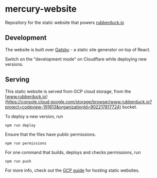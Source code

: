 # mercury-website

Repository for the static website that powers [rubberduck.io](http://www.rubberduck.io)

## Development

The website is built over [Gatsby](https://www.gatsbyjs.org) - a static site generator on top of React.

Switch on the "development mode" on Cloudflare while deploying new versions.

## Serving

This static website is served from GCP cloud storage, from the [www.rubberduck.io](https://console.cloud.google.com/storage/browser/www.rubberduck.io?project=codeview-191613&organizationId=902217817724) bucket.

To deploy a new version, run

```
npm run deploy
```

Ensure that the files have public permissions.

```
npm run permissions
```

For one command that builds, deploys and checks permissions, run

```
npm run push
```

For more info, check out the [GCP guide](https://cloud.google.com/storage/docs/hosting-static-website) for hosting static websites.
